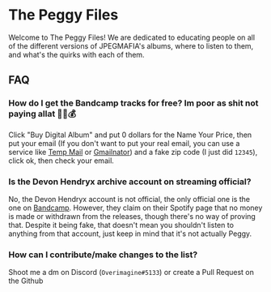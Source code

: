 # The Peggy Files
Welcome to The Peggy Files! We are dedicated to educating people on all of the different versions of JPEGMAFIA's albums, where to listen to them, and what's the quirks with each of them.

## FAQ
### How do I get the Bandcamp tracks for free? Im poor as shit not paying allat 🤦‍♂️💰
Click "Buy Digital Album" and put 0 dollars for the Name Your Price, then put your email (If you don't want to put your real email, you can use a service like [Temp Mail](https://temp-mail.org/) or [Gmailnator](https://www.emailnator.com/)) and a fake zip code (I just did `12345`), click ok, then check your email.

### Is the Devon Hendryx archive account on streaming official?
No, the Devon Hendryx account is not official, the only official one is the one on [Bandcamp](https://dvonhendryx.bandcamp.com/). However, they claim on their Spotify page that no money is made or withdrawn from the releases, though there's no way of proving that. Despite it being fake, that doesn't mean you shouldn't listen to anything from that account, just keep in mind that it's not actually Peggy.

### How can I contribute/make changes to the list?
Shoot me a dm on Discord (`Overimagine#5133`) or create a Pull Request on the Github
